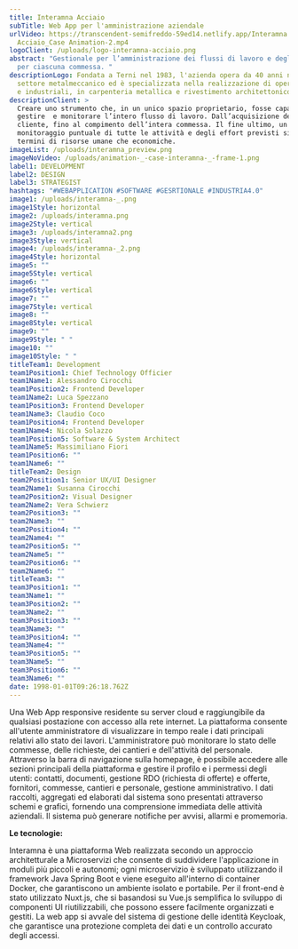 ```yaml
---
title: Interamna Acciaio
subTitle: Web App per l'amministrazione aziendale
urlVideo: https://transcendent-semifreddo-59ed14.netlify.app/Interamna
  Acciaio_Case Animation-2.mp4
logoClient: /uploads/logo-interamna-acciaio.png
abstract: "Gestionale per l’amministrazione dei flussi di lavoro e degli effort
  per ciascuna commessa. "
descriptionLogo: Fondata a Terni nel 1983, l'azienda opera da 40 anni nel
  settore metalmeccanico ed è specializzata nella realizzazione di opere, civili
  e industriali, in carpenteria metallica e rivestimento architettonico.
descriptionClient: >
  Creare uno strumento che, in un unico spazio proprietario, fosse capace di
  gestire  e monitorare l’intero flusso di lavoro. Dall’acquisizione del
  cliente, fino al compimento dell’intera commessa. Il fine ultimo, un
  monitoraggio puntuale di tutte le attività e degli effort previsti sia in
  termini di risorse umane che economiche.
imageList: /uploads/interamna_preview.png
imageNoVideo: /uploads/animation-_-case-interamna-_-frame-1.png
label1: DEVELOPMENT
label2: DESIGN
label3: STRATEGIST
hashtags: "#WEBAPPLICATION #SOFTWARE #GESRTIONALE #INDUSTRIA4.0"
image1: /uploads/interamna-_.png
image1Style: horizontal
image2: /uploads/interamna.png
image2Style: vertical
image3: /uploads/interamna2.png
image3Style: vertical
image4: /uploads/interamna-_2.png
image4Style: horizontal
image5: ""
image5Style: vertical
image6: ""
image6Style: vertical
image7: ""
image7Style: vertical
image8: ""
image8Style: vertical
image9: ""
image9Style: " "
image10: ""
image10Style: " "
titleTeam1: Development
team1Position1: Chief Technology Officier
team1Name1: Alessandro Cirocchi
team1Position2: Frontend Developer
team1Name2: Luca Spezzano
team1Position3: Frontend Developer
team1Name3: Claudio Coco
team1Position4: Frontend Developer
team1Name4: Nicola Solazzo
team1Position5: Software & System Architect
team1Name5: Massimiliano Fiori
team1Position6: ""
team1Name6: ""
titleTeam2: Design
team2Position1: Senior UX/UI Designer
team2Name1: Susanna Cirocchi
team2Position2: Visual Designer
team2Name2: Vera Schwierz
team2Position3: ""
team2Name3: ""
team2Position4: ""
team2Name4: ""
team2Position5: ""
team2Name5: ""
team2Position6: ""
team2Name6: ""
titleTeam3: ""
team3Position1: ""
team3Name1: ""
team3Position2: ""
team3Name2: ""
team3Position3: ""
team3Name3: ""
team3Position4: ""
team3Name4: ""
team3Position5: ""
team3Name5: ""
team3Position6: ""
team3Name6: ""
date: 1998-01-01T09:26:18.762Z
---
```

Una Web App responsive residente su server cloud e raggiungibile da qualsiasi postazione con accesso alla rete internet. La piattaforma consente all'utente amministratore di visualizzare in tempo reale i dati principali relativi allo stato dei lavori. L'amministratore può monitorare lo stato delle commesse, delle richieste, dei cantieri e dell'attività del personale.
Attraverso la barra di navigazione sulla homepage, è possibile accedere alle sezioni principali della piattaforma e gestire il profilo e i permessi degli utenti: contatti, documenti, gestione RDO (richiesta di offerte) e offerte, fornitori, commesse, cantieri e personale, gestione amministrativo.
I dati raccolti, aggregati ed elaborati dal sistema sono presentati attraverso schemi e grafici, fornendo una comprensione immediata delle attività aziendali. Il sistema può generare notifiche per avvisi, allarmi e promemoria. 

**L﻿e tecnologie:** 

Interamna è una piattaforma Web realizzata secondo un approccio architetturale a Microservizi che consente di suddividere l'applicazione in moduli più piccoli e autonomi; ogni microservizio è sviluppato utilizzando il framework Java Spring Boot e viene eseguito all'interno di container Docker, che garantiscono un ambiente isolato e portabile.
Per il front-end è stato utilizzato Nuxt.js, che si basandosi su Vue.js semplifica lo sviluppo di componenti UI riutilizzabili, che possono essere facilmente organizzati e gestiti.
La web app si avvale del sistema di gestione delle identità Keycloak, che garantisce una protezione completa dei dati e un controllo accurato degli accessi.